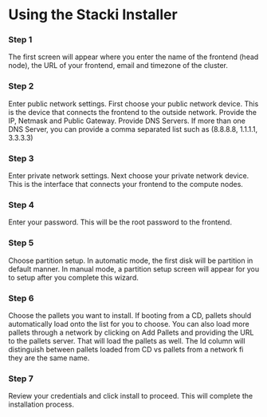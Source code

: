 <h1>Using the Stacki Installer</h1>

<h3>Step 1</h3>

The first screen will appear where you enter the name of the frontend (head node), the URL of your frontend, email and timezone of the cluster.

<h3>Step 2</h3>

Enter public network settings. First choose your public network device.  This is the device that connects the frontend to the outside network.  Provide the IP, Netmask and Public Gateway.  Provide DNS Servers.  If more than one DNS Server, you can provide a comma separated list such as (8.8.8.8, 1.1.1.1, 3.3.3.3)

<h3>Step 3</h3>

Enter private network settings. Next choose your private network device.  This is the interface that connects your frontend to the compute nodes.

<h3>Step 4</h3>

Enter your password.  This will be the root password to the frontend.


<h3>Step 5</h3>

Choose partition setup.  In automatic mode, the first disk will be partition in default manner.  In manual mode, a partition setup screen will appear for you to setup after you complete this wizard.

<h3>Step 6</h3>

Choose the pallets you want to install.  If booting from a CD, pallets should automatically load onto the list for you to choose.  You can also load more pallets through a network by clicking on Add Pallets and providing the URL to the pallets server.  That will load the pallets as well.  The Id column will distinguish between pallets loaded from CD vs pallets from a network fi they are the same name.

<h3>Step 7</h3>

Review your credentials and click install to proceed.  This will complete the installation process.